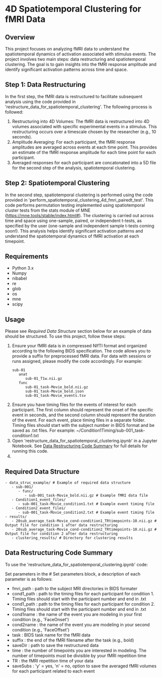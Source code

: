 # 4D Spatiotemporal Clustering for fMRI Data

## Overview

This project focuses on analyzing fMRI data to understand the spatiotemporal dynamics of activation associated with stimulus events. The project involves two main steps: data restructuring and spatiotemporal clustering. The goal is to gain insights into the fMRI response amplitude and identify significant activation patterns across time and space.

## Step 1: Data Restructuring

In the first step, the fMRI data is restructured to facilitate subsequent analysis using the code provided in 'restructure_data_for_spatiotemporal_clustering'. The following process is followed:

1. Restructuring into 4D Volumes: The fMRI data is restructured into 4D volumes associated with specific experimental events in a stimulus. This restructuring occurs over a timescale chosen by the researcher (e.g., 10 seconds).
2. Amplitude Averaging: For each participant, the fMRI response amplitudes are averaged across events at each time point. This provides an estimate of the fMRI response amplitude for each time point for each participant.
3. Averaged responses for each participant are concatonated into a 5D file for the second step of the analysis, spatiotemporal clustering.

## Step 2: Spatiotemporal Clustering

In the second step, spatiotemporal clustering is performed using the code provided in 'perform_spatiotemporal_clustering_4d_fmri_pairedt_test'. This code performs permutation testing implemented using spatiotemporal cluster tests from the stats module of MNE (https://mne.tools/stable/index.html#). The clustering is carried out across time and space using one-sample, paired, or independent t-tests, as specified by the user (one-sample and independent sample t-tests coming soon!). This analysis helps identify significant activation patterns and understand the spatiotemporal dynamics of fMRI activation at each timepoint.

## Requirements

- Python 3.x
- Numpy
- nibabel
- re
- glob
- os
- mne
- scipy

## Usage

Please see *Required Data Structure* section below for an example of data should be structured. To use this project, follow these steps:
1. Ensure your fMRI data is in compressed NIfTI format and organized according to the following BIDS specification. The code allows you to provide a suffix for preprocessed fMRI data. For data with sessions or runs assigned, please modify the code accordingly. For example:
      ```
      sub-01
         anat
            sub-01_T1w.nii.gz
         func
            sub-01_task-Movie_bold.nii.gz
            sub-01_task-Movie_bold.json
            sub-01_task-Movie_events.tsv
     ```
2. Ensure you have timing files for the events of interest for each participant. The first column should represent the onset of the specific event in seconds, and the second column should represent the duration of the event. For each event, place timing files in a separate folder. Timing files should start with the subject number in BIDS format and be saved as .txt files. For example: ~/Condition1Timing/sub-001_task-condition1.txt
3. Open 'restructure_data_for_spatiotemporal_clustering.ipynb' in a Jupyter Notebook. See [Data Restructuring Code Summary](#data-restructuring-code-summary) for full details for running this code.
4. 

## Required Data Structure

```
- data_struc_example/ # Example of required data structure
   - sub-001/
      - func/
         - sub-001_task-Movie_bold.nii.gz # Example fMRI data file
   - Condition1_event_files/
      - sub-001_task-Movie_condition1.txt # Example event timing file
   - Condition2_event_files/
      - sub-001_task-Movie_condition2.txt # Example event timing file
- results/
   - 20sub_average_task-Movie_cond-condition1_TRtimepoints-10.nii.gz # Output file for condition 1 after data restructuring
   - 20sub_average_task-Movie_cond-condition2_TRtimepoints-10.nii.gz # Output file for condition 2 after data restructuring
   - clustering_results/ # Directory for clustering results
```

## Data Restructuring Code Summary

To use the 'restructure_data_for_spatiotemporal_clustering.ipynb' code:

Set parameters in the # Set parameters block, a description of each parameter is as follows:
   - fmri_path : path to the subject MRI directories in BIDS formater
   - cond1_path : path to the timing files for each participant for condition 1. Timing files should start with the participant number and end in .txt
   - cond1_path : path to the timing files for each participant for condition 2. Timing files should start with the participant number and end in .txt
   - cond1name : the name of the event you are modeling in your first condition (e.g., 'FaceOnset')
   - cond2name : the name of the event you are modeling in your second condition (e.g., 'FaceOffset')
   - task : BIDS task name for the fMRI data
   - suffix : the end of the fMRI filename after the task (e.g., bold)
   - saveDir : path to save the restructured data
   - time : the number of timepoints you are interested in modeling. The number of timepoints must be divisible by your fMRI repetition time
   - TR : the fMRI repetition time of your data
   - saveSubs : 'y' = yes, 'n' = no, option to save the averaged fMRI volumes for each participant related to each event


